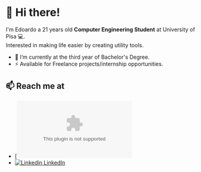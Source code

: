 # :wave: Hi there!
I'm Edoardo a 21 years old **Computer Engineering Student** at University of Pisa 💻.\
Interested in making life easier by creating utility tools.

- 🔭 I’m currently at the third year of Bachelor's Degree.
- ⚡  Available for Freelance projects/internship opportunities.

## 📫 Reach me at 
- [![Email](mailto:ruffoli99@gmail.com)
- [![Linkedin](https://i.stack.imgur.com/gVE0j.png) LinkedIn](https://www.linkedin.com/in/edoardoruffoli)

